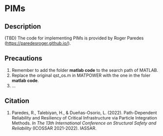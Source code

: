 # PIMs
## Description
(TBD)
The code for implementing PIMs is provided by Roger Paredes (https://paredesroger.github.io/).  
## Precautions
1. Remember to add the folder **matlab code** to the search path of MATLAB.
2. Replace the original qst_os.m in MATPOWER with the one in the foler **matlab code**.
3. ...
## Citation
1. Paredes, R., Talebiyan, H., & Dueñas-Osorio, L. (2022). Path-Dependent Reliability and Resiliency of Critical Infrastructure via Particle Integration Methods. *In The 13th International Conference on Structural Safety and Reliability* (ICOSSAR 2021-2022). IASSAR.
